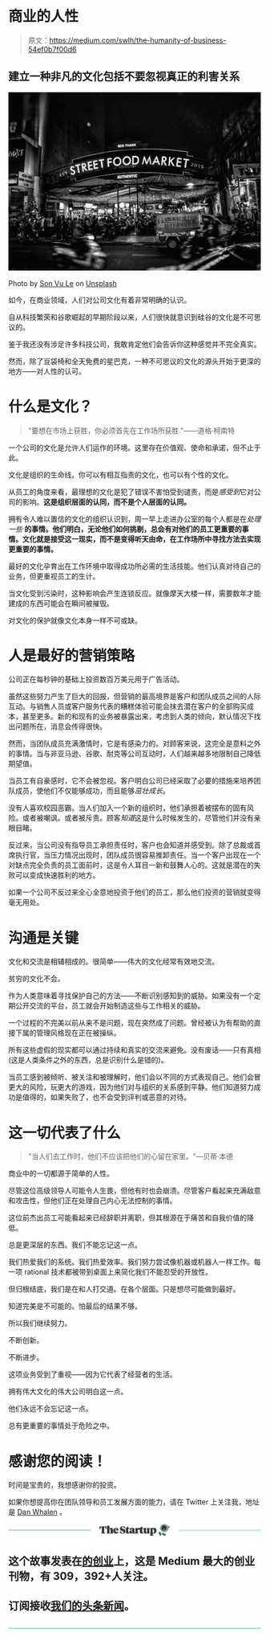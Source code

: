 # 商业的人性

> 原文：<https://medium.com/swlh/the-humanity-of-business-54ef0b7f00d6>

## 建立一种非凡的文化包括不要忽视真正的利害关系

![](img/c3c00beb11058741845c5bd0d2947a3c.png)

Photo by [Son Vu Le](https://unsplash.com/@snugshutter59?utm_source=medium&utm_medium=referral) on [Unsplash](https://unsplash.com?utm_source=medium&utm_medium=referral)

如今，在商业领域，人们对公司文化有着非常明确的认识。

自从科技繁荣和谷歌崛起的早期阶段以来，人们很快就意识到硅谷的文化是不可思议的。

鉴于我还没有涉足许多科技公司，我敢肯定他们会告诉你这种感觉并不完全真实。

然而，除了豆袋椅和全天免费的星巴克，一种不可思议的文化的源头开始于更深的地方——对人性的认可。

# 什么是文化？

> "要想在市场上获胜，你必须首先在工作场所获胜."——道格·柯南特

一个公司的文化是允许人们运作的环境。这里存在价值观、使命和承诺，但不止于此。

文化是组织的生命线。你可以有相互指责的文化，也可以有个性的文化。

从员工的角度来看，最理想的文化是犯了错误不害怕受到谴责，而是*感受到*它对公司的影响。**这是组织层面的认同，而不是个人层面的认同。**

拥有令人难以置信的文化的组织认识到，周一早上走进办公室的每个人都是在*处理一些* **的事情。他们明白，无论他们如何挑剔，总会有对他们的员工更重要的事情。文化就是接受这一现实，而不是变得听天由命，在工作场所中寻找方法去实现更重要的事情。**

最好的文化孕育出在工作环境中取得成功所必需的生活技能。他们认真对待自己的业务，但更重视员工的生计。

当文化受到污染时，这种影响会产生连锁反应。就像摩天大楼一样，需要数年才能建成的东西可能会在瞬间被摧毁。

对文化的保护就像文化本身一样不可或缺。

# 人是最好的营销策略

公司正在每秒钟的基础上投资数百万美元用于广告活动。

虽然这些努力产生了巨大的回报，但营销的最高境界是客户和团队成员之间的人际互动。与销售人员或客户服务代表的糟糕体验可能会抹去潜在客户的全部购买成本，甚至更多。新的和现有的业务被暴露出来，考虑到人类的倾向，默认情况下找出问题所在，消息会传得很快。

然而，当团队成员充满激情时，它是有感染力的。对顾客来说，这完全是意料之外的事情。当与非亚马逊、谷歌、耐克等公司互动时，人们越来越多地限制自己降低期望值。

当员工有自豪感时，它不会被忽视。客户明白公司已经采取了必要的措施来培养团队成员，使他们不仅能够成功，而且能够*茁壮成长*。

没有人喜欢校园恶霸。当人们加入一个新的组织时，他们承担着被摆布的固有风险。或者被嘲讽。或者被斥责。顾客*知道*这是什么时候发生的，尽管他们并没有亲眼目睹。

反过来，当公司没有指导员工承担责任时，客户也会知道并感受到。除了总裁或首席执行官，当压力情况出现时，团队成员很容易推卸责任。当一个客户出现在一个对缺点完全负责的员工面前时，这是令人耳目一新和鼓舞人心的。这就是潜在的失败可以变成快速胜利的地方。

如果一个公司不反过来全心全意地投资于他们的员工，那么他们投资的营销就变得毫无用处。

# 沟通是关键

文化和交流是相辅相成的。很简单——伟大的文化经常有效地交流。

贫穷的文化不会。

作为人类意味着寻找保护自己的方法——不断识别感知到的威胁。如果没有一个定期公开交流的平台，员工就会开始制造这些与工作相关的威胁。

一个过程的不完美以前从来不是问题，现在突然成了问题。曾经被认为有帮助的直接下属的管理风格现在正在被操纵。

所有这些虚假的现实都可以通过持续和真实的交流来避免。没有废话——只有真相(这是人类条件之外的东西，总是识别什么是错的)。

当员工感到被倾听、被关注和被理解时，他们会以不同的方式表现自己。他们会冒更大的风险，玩更大的游戏，因为他们对与组织的关系感到平静。他们知道努力成功是值得的，如果失败了，也不会受到评判或恶意的对待。

# 这一切代表了什么

> "当人们去工作时，他们不应该把他们的心留在家里。"—贝蒂·本德

商业中的一切都源于简单的人性。

尽管这位高级领导人可能令人生畏，但他有时也会崩溃。尽管客户看起来充满敌意和攻击性，但他们正在处理自己内心无法控制的事情。

这位前杰出员工可能看起来已经辞职并离职，但其根源在于痛苦和自我价值的降低。

总是更深层的东西。我们不能忘记这一点。

我们热爱我们的系统。我们热爱效率。我们努力尝试像机器或机器人一样工作。每一项 rational 技术都被带到桌面上来简化我们不能忍受的开放性。

但归根结底，我们是在和人打交道。在各个层面。只是想尽可能做到最好。

知道完美是不可能的。怕最后的结果不够。

所以我们继续努力。

不断创新。

不断进步。

这项业务受到了重视——因为它代表了经营者的生活。

拥有伟大文化的伟大公司明白这一点。

他们永远不会忘记这一点。

总有更重要的事情处于危险之中。

# 感谢您的阅读！

时间是宝贵的，我想感谢你的投资。

如果你想提高你在团队领导和员工发展方面的能力，请在 Twitter 上关注我，地址是 [Dan Whalen](https://medium.com/u/15ec7979a05d?source=post_page-----54ef0b7f00d6--------------------------------) 。

[![](img/308a8d84fb9b2fab43d66c117fcc4bb4.png)](https://medium.com/swlh)

## 这个故事发表在[的创业](https://medium.com/swlh)上，这是 Medium 最大的创业刊物，有 309，392+人关注。

## 订阅接收[我们的头条新闻](http://growthsupply.com/the-startup-newsletter/)。

[![](img/b0164736ea17a63403e660de5dedf91a.png)](https://medium.com/swlh)